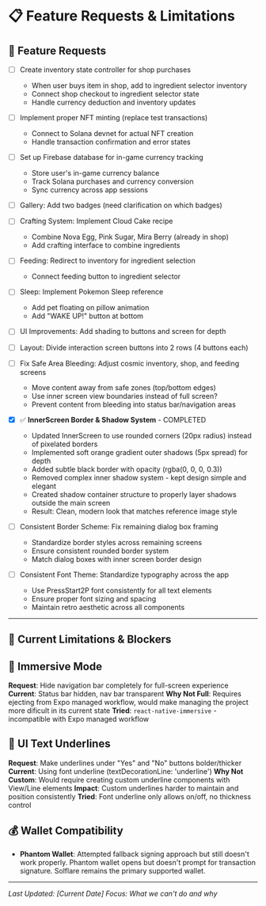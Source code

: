 # 📋 Feature Requests & Limitations

## 🎯 **Feature Requests**

- [ ] Create inventory state controller for shop purchases
  - When user buys item in shop, add to ingredient selector inventory
  - Connect shop checkout to ingredient selector state
  - Handle currency deduction and inventory updates

- [ ] Implement proper NFT minting (replace test transactions)
  - Connect to Solana devnet for actual NFT creation
  - Handle transaction confirmation and error states

- [ ] Set up Firebase database for in-game currency tracking
  - Store user's in-game currency balance
  - Track Solana purchases and currency conversion
  - Sync currency across app sessions

- [ ] Gallery: Add two badges (need clarification on which badges)
- [ ] Crafting System: Implement Cloud Cake recipe
  - Combine Nova Egg, Pink Sugar, Mira Berry (already in shop)
  - Add crafting interface to combine ingredients

- [ ] Feeding: Redirect to inventory for ingredient selection
  - Connect feeding button to ingredient selector

- [ ] Sleep: Implement Pokemon Sleep reference
  - Add pet floating on pillow animation
  - Add "WAKE UP!" button at bottom
  
- [ ] UI Improvements: Add shading to buttons and screen for depth
- [ ] Layout: Divide interaction screen buttons into 2 rows (4 buttons each)
- [ ] Fix Safe Area Bleeding: Adjust cosmic inventory, shop, and feeding screens
  - Move content away from safe zones (top/bottom edges)
  - Use inner screen view boundaries instead of full screen?
  - Prevent content from bleeding into status bar/navigation areas

- [x] ✅ **InnerScreen Border & Shadow System** - COMPLETED
  - Updated InnerScreen to use rounded corners (20px radius) instead of pixelated borders
  - Implemented soft orange gradient outer shadows (5px spread) for depth
  - Added subtle black border with opacity (rgba(0, 0, 0, 0.3))
  - Removed complex inner shadow system - kept design simple and elegant
  - Created shadow container structure to properly layer shadows outside the main screen
  - Result: Clean, modern look that matches reference image style

- [ ] Consistent Border Scheme: Fix remaining dialog box framing
  - Standardize border styles across remaining screens
  - Ensure consistent rounded border system
  - Match dialog boxes with inner screen border design

- [ ] Consistent Font Theme: Standardize typography across the app
  - Use PressStart2P font consistently for all text elements
  - Ensure proper font sizing and spacing
  - Maintain retro aesthetic across all components

---

## 🚨 **Current Limitations & Blockers**

## 📱 **Immersive Mode**
**Request**: Hide navigation bar completely for full-screen experience
**Current**: Status bar hidden, nav bar transparent
**Why Not Full**: Requires ejecting from Expo managed workflow, would make managing the project 
more dificult in its current state
**Tried**: `react-native-immersive` - incompatible with Expo managed workflow

## 🎨 **UI Text Underlines**
**Request**: Make underlines under "Yes" and "No" buttons bolder/thicker
**Current**: Using font underline (textDecorationLine: 'underline')
**Why Not Custom**: Would require creating custom underline components with View/Line elements
**Impact**: Custom underlines harder to maintain and position consistently
**Tried**: Font underline only allows on/off, no thickness control

## 💰 **Wallet Compatibility**

- **Phantom Wallet**: Attempted fallback signing approach but still doesn't work properly. Phantom wallet opens but doesn't prompt for transaction signature. Solflare remains the primary supported wallet.

---

*Last Updated: [Current Date]*
*Focus: What we can't do and why* 